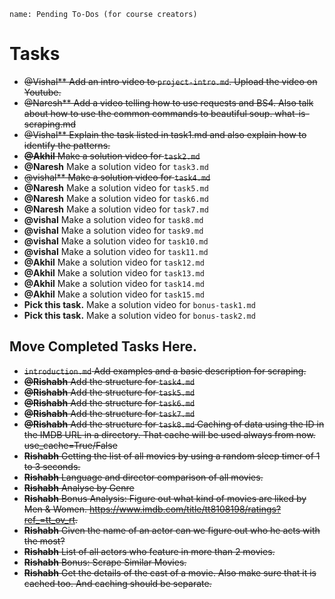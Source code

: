 ```ngMeta
name: Pending To-Dos (for course creators)
```

# Tasks

- ~~@Vishal** Add an intro video to `project-intro.md`. Upload the video on Youtube.~~
- ~~@Naresh** Add a video telling how to use requests and BS4. Also talk about how to use the common commands to beautiful soup. what-is-scraping.md~~
- ~~@Vishal** Explain the task listed in task1.md and also explain how to identify the patterns.~~
- ~~**@Akhil** Make a solution video for `task2.md`~~
- **@Naresh** Make a solution video for `task3.md`
- ~~@vishal** Make a solution video for `task4.md`~~
- **@Naresh** Make a solution video for `task5.md`
- **@Naresh** Make a solution video for `task6.md`
- **@Naresh** Make a solution video for `task7.md`
- **@vishal** Make a solution video for `task8.md`
- **@vishal** Make a solution video for `task9.md`
- **@vishal** Make a solution video for `task10.md`
- **@vishal** Make a solution video for `task11.md`
- **@Akhil** Make a solution video for `task12.md`
- **@Akhil** Make a solution video for `task13.md`
- **@Akhil** Make a solution video for `task14.md`
- **@Akhil** Make a solution video for `task15.md`
- **Pick this task.** Make a solution video for `bonus-task1.md`
- **Pick this task.** Make a solution video for `bonus-task2.md`

## Move Completed Tasks Here.

- ~~`introduction.md` Add examples and a basic description for scraping.~~
- ~~**@Rishabh** Add the structure for `task4.md`~~
- ~~**@Rishabh** Add the structure for `task5.md`~~
- ~~**@Rishabh** Add the structure for `task6.md`~~
- ~~**@Rishabh** Add the structure for `task7.md`~~
- ~~**@Rishabh** Add the structure for `task8.md` Caching of data using the ID in the IMDB URL in a directory. That cache will be used always from now. use_cache=True/False~~
- ~~**Rishabh** Getting the list of all movies by using a random sleep timer of 1 to 3 seconds.~~
- ~~**Rishabh** Language and director comparison of all movies.~~
- ~~**Rishabh** Analyse by Genre~~
- ~~**Rishabh** Bonus Analysis: Figure out what kind of movies are liked by Men & Women. https://www.imdb.com/title/tt8108198/ratings?ref_=tt_ov_rt.~~
- ~~**Rishabh** Given the name of an actor can we figure out who he acts with the most?~~
- ~~**Rishabh** List of all actors who feature in more than 2 movies.~~
- ~~**Rishabh** Bonus: Scrape Similar Movies.~~
- ~~**Rishabh** Get the details of the cast of a movie. Also make sure that it is cached too. And caching should be separate.~~
